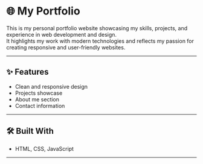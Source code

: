# 🌐 My Portfolio

This is my personal portfolio website showcasing my skills, projects, and experience in web development and design.  
It highlights my work with modern technologies and reflects my passion for creating responsive and user-friendly websites.

---

## ✨ Features
- Clean and responsive design  
- Projects showcase  
- About me section  
- Contact information  

---

## 🛠️ Built With
- HTML, CSS, JavaScript  

---

